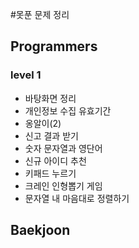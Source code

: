 #못푼 문제 정리

## Programmers
### level 1
- 바탕화면 정리
- 개인정보 수집 유효기간
- 옹알이(2)
- 신고 결과 받기
- 숫자 문자열과 영단어
- 신규 아이디 추천
- 키패드 누르기
- 크레인 인형뽑기 게임
- 문자열 내 마음대로 정렬하기

## Baekjoon
